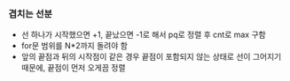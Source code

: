 ### 겹치는 선분

- 선 하나가 시작했으면 +1, 끝났으면 -1로 해서 pq로 정렬 후 cnt로 max 구함
- for문 범위를 N*2까지 돌려야 함
- 앞의 끝점과 뒤의 시작점이 같은 경우 끝점이 포함되지 않는 상태로 선이 그어지기 때문에, 끝점이 먼저 오게끔 정렬


